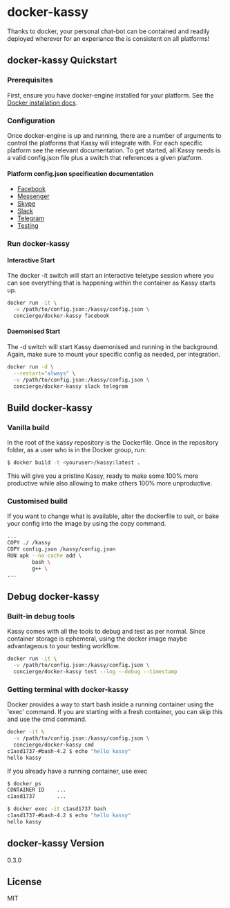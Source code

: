 # docker-kassy

Thanks to docker, your personal chat-bot can be contained and readily deployed wherever for an experiance the is consistent on all platforms!

## docker-kassy Quickstart
### Prerequisites
First, ensure you have docker-engine installed for your platform. See the [Docker installation docs][did].

### Configuration
Once docker-engine is up and running, there are a number of arguments to control the platforms that Kassy will integrate with. For each specific platform see the relevant documentation. To get started, all Kassy needs is a valid config.json file plus a switch that references a given platform.

#### Platform config.json specification documentation
* [Facebook][fb]
* [Messenger][me]
* [Skype][sk]
* [Slack][sl]
* [Telegram][tg]
* [Testing][ts]

### Run docker-kassy
#### Interactive Start
The docker -it switch will start an interactive teletype session where you can see everything that is happening within the container as Kassy starts up.

```sh
docker run -it \
  -v /path/to/config.json:/kassy/config.json \
  concierge/docker-kassy facebook
```

#### Daemonised Start
The -d switch will start Kassy daemonised and running in the background. Again, make sure to mount your specific config as needed, per integration.

```sh
docker run -d \
  --restart="always" \
  -v /path/to/config.json:/kassy/config.json \
  concierge/docker-kassy slack telegram
```

## Build docker-kassy
### Vanilla build
In the root of the kassy repository is the Dockerfile. Once in the repository folder, as a user who is in the Docker group, run:

```sh
$ docker build -t <youruser>/kassy:latest .
```

This will give you a pristine Kassy, ready to make some 100% more productive while also allowing to make others 100% more unproductive.

### Customised build
If you want to change what is available, alter the dockerfile to suit, or bake your config into the image by using the copy command.

```sh
...
COPY ./ /kassy
COPY config.json /kassy/config.json
RUN apk --no-cache add \
        bash \
        g++ \
...
```

## Debug docker-kassy
### Built-in debug tools
Kassy comes with all the tools to debug and test as per normal. Since container storage is ephemeral, using the docker image maybe advantageous to your testing workflow.

```sh
docker run -it \
  -v /path/to/config.json:/kassy/config.json \
  concierge/docker-kassy test --log --debug --timestamp
```

### Getting terminal with docker-kassy
Docker provides a way to start bash inside a running container using the 'exec' command. If you are starting with a fresh container, you can skip this and use the cmd command.

```sh
docker -it \
  -v /path/to/config.json:/kassy/config.json \
  concierge/docker-kassy cmd
c1asd1737-#bash-4.2 $ echo "hello kassy"
hello kassy
```

If you already have a running container, use exec
```sh
$ docker ps
CONTAINER ID    ...
c1asd1737       ...

$ docker exec -it c1asd1737 bash
c1asd1737-#bash-4.2 $ echo "hello kassy"
hello kassy
```

docker-kassy Version
----
0.3.0

License
----

MIT


[//]: # (Local docs)
[fb]: <integrations/Facebook.md>
[me]: <integrations/Messenger.md>
[sk]: <integrations/Skype.md>
[sl]: <integrations/Slack.md>
[tg]: <integrations/Telegram.md>
[ts]: <integrations/Testing.md>
[//]: # (External Links)
[did]: <https://docs.docker.com/engine/installation/>
